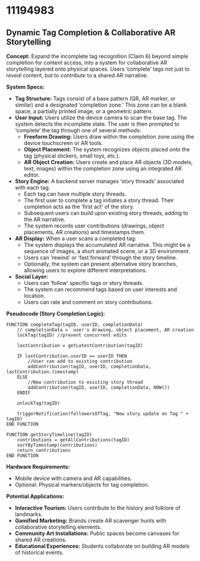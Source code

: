 # 11194983

## Dynamic Tag Completion & Collaborative AR Storytelling

**Concept:** Expand the incomplete tag recognition (Claim 6) beyond simple completion for content access, into a system for collaborative AR storytelling layered onto physical spaces. Users ‘complete’ tags not just to *reveal* content, but to *contribute* to a shared AR narrative.

**System Specs:**

*   **Tag Structure:** Tags consist of a base pattern (QR, AR marker, or similar) and a designated ‘completion zone.’ This zone can be a blank space, a partially printed image, or a geometric pattern.
*   **User Input:** Users utilize the device camera to scan the base tag. The system detects the incomplete state. The user is then prompted to ‘complete’ the tag through one of several methods:
    *   **Freeform Drawing:**  Users draw within the completion zone using the device touchscreen or AR tools.
    *   **Object Placement:** The system recognizes objects placed *onto* the tag (physical stickers, small toys, etc.).
    *   **AR Object Creation:** Users create and place AR objects (3D models, text, images) within the completion zone using an integrated AR editor.
*   **Story Engine:** A backend server manages ‘story threads’ associated with each tag.
    *   Each tag can have multiple story threads.
    *   The first user to complete a tag initiates a story thread. Their completion acts as the ‘first act’ of the story.
    *   Subsequent users can build upon existing story threads, adding to the AR narrative.
    *   The system records user contributions (drawings, object placements, AR creations) and timestamps them.
*   **AR Display:** When a user scans a completed tag:
    *   The system displays the accumulated AR narrative. This might be a sequence of images, a short animated scene, or a 3D environment.
    *   Users can ‘rewind’ or ‘fast forward’ through the story timeline.
    *   Optionally, the system can present alternative story branches, allowing users to explore different interpretations.
*   **Social Layer:**
    *   Users can ‘follow’ specific tags or story threads.
    *   The system can recommend tags based on user interests and location.
    *   Users can rate and comment on story contributions.

**Pseudocode (Story Completion Logic):**

```
FUNCTION completeTag(tagID, userID, completionData)
    // completionData =  user's drawing, object placement, AR creation
    lockTag(tagID) //prevent concurrent edits
    
    lastContribution = getLatestContribution(tagID)
    
    IF lastContribution.userID == userID THEN
        //User can add to existing contribution
        addContribution(tagID, userID, completionData, lastContribution.timestamp)
    ELSE
        //New contribution to existing story thread
        addContribution(tagID, userID, completionData, NOW())
    ENDIF
    
    unlockTag(tagID)
    
    triggerNotification(followersOfTag, "New story update on Tag " + tagID)
END FUNCTION

FUNCTION getStoryTimeline(tagID)
    contributions = getAllContributions(tagID)
    sortByTimestamp(contributions)
    return contributions
END FUNCTION
```

**Hardware Requirements:**

*   Mobile device with camera and AR capabilities.
*   Optional:  Physical markers/objects for tag completion.

**Potential Applications:**

*   **Interactive Tourism:** Users contribute to the history and folklore of landmarks.
*   **Gamified Marketing:**  Brands create AR scavenger hunts with collaborative storytelling elements.
*   **Community Art Installations:**  Public spaces become canvases for shared AR creations.
*   **Educational Experiences:** Students collaborate on building AR models of historical events.
